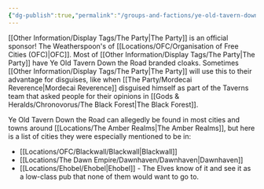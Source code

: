 ```yaml
---
{"dg-publish":true,"permalink":"/groups-and-factions/ye-old-tavern-down-the-road/","tags":["Groups"],"updated":"2025-01-14T21:14:00.639+00:00"}
---
```


[[Other Information/Display Tags/The Party\|The Party]] is an official sponsor! The Weatherspoon's of [[Locations/OFC/Organisation of Free Cities (OFC)\|OFC]]. Most of [[Other Information/Display Tags/The Party\|The Party]] have Ye Old Tavern Down the Road branded cloaks. Sometimes [[Other Information/Display Tags/The Party\|The Party]] will use this to their advantage for disguises, like when [[The Party/Mordecai Reverence\|Mordecai Reverence]] disguised himself as part of the Taverns team that asked people for their opinions in [[Gods & Heralds/Chronovorus/The Black Forest\|The Black Forest]].

Ye Old Tavern Down the Road can allegedly be found in most cities and towns around [[Locations/The Amber Realms\|The Amber Realms]], but here is a list of cities they were especially mentioned to be in:
- [[Locations/OFC/Blackwall/Blackwall\|Blackwall]]
- [[Locations/The Dawn Empire/Dawnhaven/Dawnhaven\|Dawnhaven]] 
- [[Locations/Ehobel/Ehobel\|Ehobel]] - The Elves know of it and see it as a low-class pub that none of them would want to go to. 